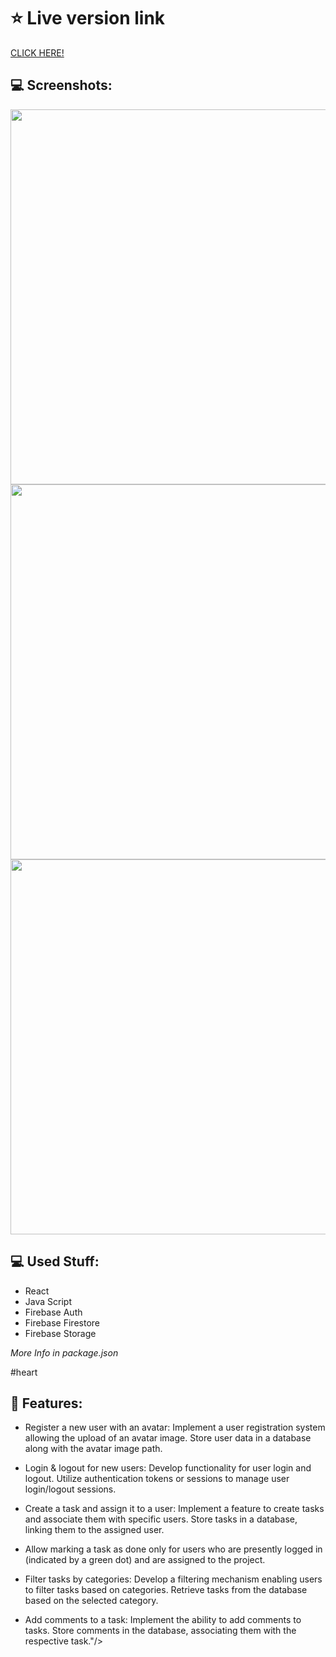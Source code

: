 
# ⭐ Live version link
[CLICK HERE!](https://managementsite-c1e80.web.app)

## 💻 Screenshots:
<img src="https://picr.eu/images/2023/12/06/RvmsV.png" width="600">
<img src="https://picr.eu/images/2023/12/06/RvrTY.png" width="600">
<img src="https://picr.eu/images/2023/12/06/RvLJS.png" width="600">

## 💻 Used Stuff: 
- React
- Java Script
- Firebase Auth
- Firebase Firestore
- Firebase Storage

 <i> More Info in package.json</i>

 
#heart
## 🚀 Features: 

- Register a new user with an avatar:
        Implement a user registration system allowing the upload of an avatar image.
        Store user data in a database along with the avatar image path.

- Login & logout for new users:
        Develop functionality for user login and logout.
        Utilize authentication tokens or sessions to manage user login/logout sessions.

- Create a task and assign it to a user:
        Implement a feature to create tasks and associate them with specific users.
        Store tasks in a database, linking them to the assigned user.

- Allow marking a task as done only for users who are presently logged in (indicated by a green dot) and are assigned to the project.

- Filter tasks by categories:
        Develop a filtering mechanism enabling users to filter tasks based on categories.
        Retrieve tasks from the database based on the selected category.

- Add comments to a task:
        Implement the ability to add comments to tasks.
        Store comments in the database, associating them with the respective task."/>


